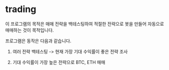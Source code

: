 # trading

이 프로그램의 목적은 매매 전략을 백테스팅하여 적절한 전략으로 봇을 만들어 자동으로 매매하는 것이 목적입니다.

프로그램은 동작은 다음과 같습니다.

1. 여러 전략 백테스팅 -> 현재 가장 기대 수익률이 좋은 전략 조사

2. 기대 수익률이 가장 높은 전략으로 BTC, ETH 매매
